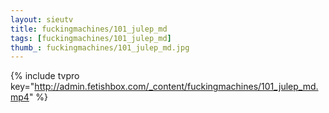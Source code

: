 ```yaml
--- 
layout: sieutv
title: fuckingmachines/101_julep_md
tags: [fuckingmachines/101_julep_md]
thumb_: fuckingmachines/101_julep_md.jpg
---
```

{% include tvpro key="http://admin.fetishbox.com/_content/fuckingmachines/101_julep_md.mp4" %} 

